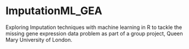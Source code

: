 # ImputationML_GEA
Exploring Imputation techniques with machine learning in R to tackle the missing gene expression data problem as part of a group project, Queen Mary University of London.

